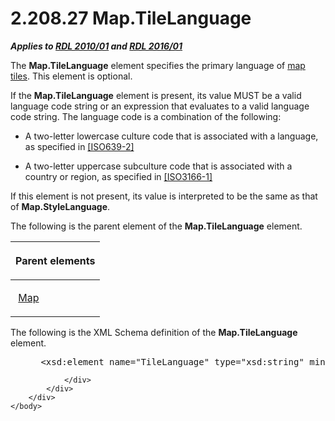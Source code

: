 <html dir="LTR" xmlns:mshelp="http://msdn.microsoft.com/mshelp" xmlns:ddue="http://ddue.schemas.microsoft.com/authoring/2003/5" xmlns:xlink="http://www.w3.org/1999/xlink" xmlns:tool="http://www.microsoft.com/tooltip">
    <head>
        <meta http-equiv="Content-Type" content="text/html; CHARSET=utf-8"></meta>
        <meta name="save" content="history"></meta>
        <title>2.208.27 Map.TileLanguage</title>
        <xml>
            <mshelp:toctitle title="2.208.27 Map.TileLanguage"></mshelp:toctitle>
            <mshelp:rltitle title="[MS-RDL]: Map.TileLanguage"></mshelp:rltitle>
            <mshelp:keyword index="A" term="5642f545-d935-4f61-8ce2-0b07398826d4"></mshelp:keyword>
            <mshelp:attr name="DCSext.ContentType" value="open specification"></mshelp:attr>
            <mshelp:attr name="AssetID" value="5642f545-d935-4f61-8ce2-0b07398826d4"></mshelp:attr>
            <mshelp:attr name="TopicType" value="kbRef"></mshelp:attr>
            <mshelp:attr name="DCSext.Title" value="[MS-RDL]: Map.TileLanguage" />
        </xml>
    </head>
    <body>
        <div id="header">
            <h1 class="heading">2.208.27 Map.TileLanguage</h1>
        </div>
        <div id="mainSection">
            <div id="mainBody">
                <div id="allHistory" class="saveHistory"></div>
                <div id="sectionSection0" class="section" name="collapseableSection">
                    

<p><b><i>Applies to </i></b><a href="3428e690-a348-4ec7-8a6a-8efb42d2cdee.md"><b><i>RDL 2010/01</i></b></a><b><i>
and </i></b><a href="52ce3983-2bfc-4e72-9359-42aaf5fe4509.md"><b><i>RDL 2016/01</i></b></a></p>

<p>The <b>Map.TileLanguage</b> element specifies the primary
language of <a href="b2482b3f-74ab-4ca8-a9e5-c07955011743.md#gt_b93d94db-e553-4395-83a6-515c3140f2cf">map tiles</a>.
This element is optional. </p>

<p>If the <b>Map.TileLanguage</b> element is present, its value
MUST be a valid language code string or an expression that evaluates to a valid
language code string. The language code is a combination of the following: </p>

<ul><li><p><span><span> 
</span></span>A two-letter lowercase culture code that is associated with a
language, as specified in <a href="https://go.microsoft.com/fwlink/?LinkId=100294">[ISO639-2]</a></p>

</li><li><p><span><span> 
</span></span>A two-letter uppercase subculture code that is associated with a
country or region, as specified in <a href="https://go.microsoft.com/fwlink/?LinkId=147713">[ISO3166-1]</a></p>

</li></ul><p>If this element is not present, its value is interpreted to
be the same as that of <b>Map.StyleLanguage</b>.</p>

<p>The following is the parent element of the <b>Map.TileLanguage</b>
element.</p>

<table>
 <thead>
  <tr>
   <th>
   <p>Parent elements</p>
   </th>
  </tr>
 </thead>
 <tr>
  <td>
  <p> <a href="fd166dd8-6772-4507-b3f6-50a2b7cfd6ac.md">Map</a></p>
  </td>
 </tr>
</table>

<p>The following is the XML Schema definition of the <b>Map.TileLanguage</b>
element.</p>

<dl>
<dd>
<div><pre> &lt;xsd:element name=&quot;TileLanguage&quot; type=&quot;xsd:string&quot; minOccurs=&quot;0&quot; /&gt;
</pre></div>
</dd></dl>


                </div>
            </div>
        </div>
    </body>
</html>
